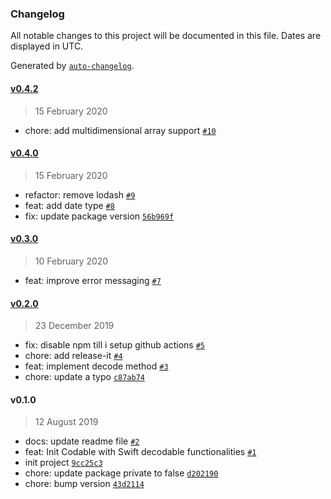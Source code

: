 ### Changelog

All notable changes to this project will be documented in this file. Dates are displayed in UTC.

Generated by [`auto-changelog`](https://github.com/CookPete/auto-changelog).

#### [v0.4.2](https://github.com/Gorhom/ts-codable/compare/v0.4.0...v0.4.2)

> 15 February 2020

- chore: add multidimensional array support [`#10`](https://github.com/Gorhom/ts-codable/pull/10)

#### [v0.4.0](https://github.com/Gorhom/ts-codable/compare/v0.3.0...v0.4.0)

> 15 February 2020

- refactor: remove lodash [`#9`](https://github.com/Gorhom/ts-codable/pull/9)
- feat: add date type [`#8`](https://github.com/Gorhom/ts-codable/pull/8)
- fix: update package version [`56b969f`](https://github.com/Gorhom/ts-codable/commit/56b969fff9b16764818fb4bed36b3b7cb04c0571)

#### [v0.3.0](https://github.com/Gorhom/ts-codable/compare/v0.2.0...v0.3.0)

> 10 February 2020

- feat: improve error messaging [`#7`](https://github.com/Gorhom/ts-codable/pull/7)

#### [v0.2.0](https://github.com/Gorhom/ts-codable/compare/v0.1.0...v0.2.0)

> 23 December 2019

- fix: disable npm till i setup github actions [`#5`](https://github.com/Gorhom/ts-codable/pull/5)
- chore: add release-it [`#4`](https://github.com/Gorhom/ts-codable/pull/4)
- feat: implement decode method [`#3`](https://github.com/Gorhom/ts-codable/pull/3)
- chore: update a typo [`c87ab74`](https://github.com/Gorhom/ts-codable/commit/c87ab7429bd55bbfbe84d97ce435dc5dc050b4fc)

#### v0.1.0

> 12 August 2019

- docs: update readme file [`#2`](https://github.com/Gorhom/ts-codable/pull/2)
- feat: Init Codable with Swift decodable functionalities [`#1`](https://github.com/Gorhom/ts-codable/pull/1)
- init project [`9cc25c3`](https://github.com/Gorhom/ts-codable/commit/9cc25c3e3e8840f7ede177e732016950819d781b)
- chore: update package private to false [`d202190`](https://github.com/Gorhom/ts-codable/commit/d202190e3f9be1fd28ca2b55ab69cc1e07088ffd)
- chore: bump version [`43d2114`](https://github.com/Gorhom/ts-codable/commit/43d21143710f0bff7961ca1b55601e2a9800111f)
